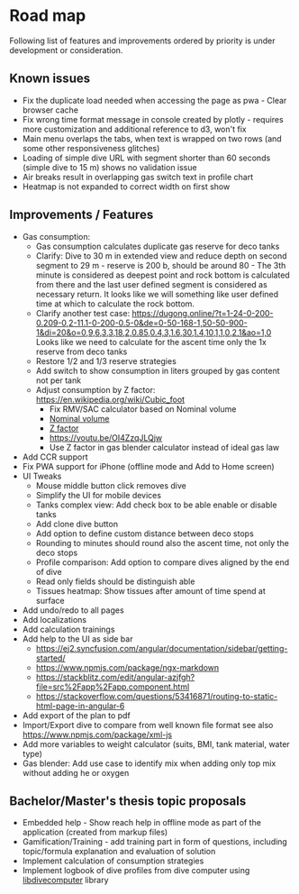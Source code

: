 # Road map

Following list of features and improvements ordered by priority is under development or consideration.

## Known issues

* Fix the duplicate load needed when accessing the page as pwa - Clear browser cache
* Fix wrong time format message in console created by plotly - requires more customization and additional reference to d3, won't fix
* Main menu overlaps the tabs, when text is wrapped on two rows (and some other responsiveness glitches)
* Loading of simple dive URL with segment shorter than 60 seconds (simple dive to 15 m) shows no validation issue
* Air breaks result in overlapping gas switch text in profile chart
* Heatmap is not expanded to correct width on first show

## Improvements / Features

* Gas consumption:
    * Gas consumption calculates duplicate gas reserve for deco tanks
    * Clarify: Dive to 30 m in extended view and reduce depth on second segment to 29 m - reserve is 200 b, should be around 80 - 
The 3th minute is considered as deepest point and rock bottom is calculated from there and the last user defined segment is considered as necessary return.
It looks like we will something like user defined time at which to calculate the rock bottom.
    * Clarify another test case: https://dugong.online/?t=1-24-0-200-0.209-0,2-11.1-0-200-0.5-0&de=0-50-168-1,50-50-900-1&di=20&o=0,9,6,3,3,18,2,0.85,0.4,3,1.6,30,1.4,10,1,1,0,2,1&ao=1,0
Looks like we need to calculate for the ascent time only the 1x reserve from deco tanks
    * Restore 1/2 and 1/3 reserve strategies
    * Add switch to show consumption in liters grouped by gas content not per tank
    * Adjust consumption by Z factor: <https://en.wikipedia.org/wiki/Cubic_foot>
        * Fix RMV/SAC calculator based on Nominal volume
        * [Nominal volume](https://en.wikipedia.org/wiki/Diving_cylinder#Nominal_volume_of_gas_stored)
        * [Z factor](https://www.divegearexpress.com/library/articles/calculating-scuba-cylinder-capacities)
        * <https://youtu.be/OI4ZzqJLQjw>
        * Use Z factor in gas blender calculator instead of ideal gas law
* Add CCR support
* Fix PWA support for iPhone (offline mode and Add to Home screen)
* UI Tweaks
  * Mouse middle button click removes dive
  * Simplify the UI for mobile devices
  * Tanks complex view: Add check box to be able enable or disable tanks
  * Add clone dive button
  * Add option to define custom distance between deco stops
  * Rounding to minutes should round also the ascent time, not only the deco stops
  * Profile comparison: Add option to compare dives aligned by the end of dive
  * Read only fields should be distinguish able
  * Tissues heatmap: Show tissues after amount of time spend at surface
* Add undo/redo to all pages
* Add localizations
* Add calculation trainings
* Add help to the UI as side bar
  * <https://ej2.syncfusion.com/angular/documentation/sidebar/getting-started/>
  * <https://www.npmjs.com/package/ngx-markdown>
  * <https://stackblitz.com/edit/angular-azjfgh?file=src%2Fapp%2Fapp.component.html>
  * <https://stackoverflow.com/questions/53416871/routing-to-static-html-page-in-angular-6>
* Add export of the plan to pdf
* Import/Export dive to compare from well known file format see also <https://www.npmjs.com/package/xml-js>
* Add more variables to weight calculator (suits, BMI, tank material, water type)
* Gas blender: Add use case to identify mix when adding only top mix without adding he or oxygen

## Bachelor/Master's thesis topic proposals

* Embedded help - Show reach help in offline mode as part of the application (created from markup files)
* Gamification/Training - add training part in form of questions, including topic/formula explanation and evaluation of solution
* Implement calculation of consumption strategies
* Implement logbook of dive profiles from dive computer using [libdivecomputer](https://github.com/libdivecomputer/libdivecomputer>) library 
